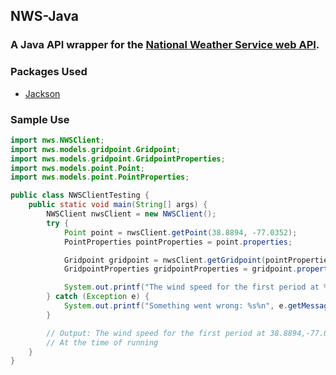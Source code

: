 ## NWS-Java

### A Java API wrapper for the [National Weather Service web API](https://www.weather.gov/documentation/services-web-api).

### Packages Used
- [Jackson](https://github.com/FasterXML/jackson)

### Sample Use
```java
import nws.NWSClient;
import nws.models.gridpoint.Gridpoint;
import nws.models.gridpoint.GridpointProperties;
import nws.models.point.Point;
import nws.models.point.PointProperties;

public class NWSClientTesting {
    public static void main(String[] args) {
        NWSClient nwsClient = new NWSClient();
        try {
            Point point = nwsClient.getPoint(38.8894, -77.0352);
            PointProperties pointProperties = point.properties;

            Gridpoint gridpoint = nwsClient.getGridpoint(pointProperties.gridId, pointProperties.gridX, pointProperties.gridY);
            GridpointProperties gridpointProperties = gridpoint.properties;

            System.out.printf("The wind speed for the first period at %,.4f,%,.4f is %s%n", 38.8894, -77.0352, gridpointProperties.periods[0].windSpeed);
        } catch (Exception e) {
            System.out.printf("Something went wrong: %s%n", e.getMessage());
        }

        // Output: The wind speed for the first period at 38.8894,-77.0352 is 2 mph
        // At the time of running
    }
}
```